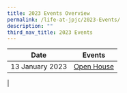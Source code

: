 ```yaml
---
title: 2023 Events Overview
permalink: /life-at-jpjc/2023-Events/
description: ""
third_nav_title: 2023 Events
---
```


| Date | Events | 
| -------- | -------- |
|13 January 2023 | [Open House](https://www.jpjc.moe.edu.sg/life-at-jpjc/2023-Events/openhouse/)|
|